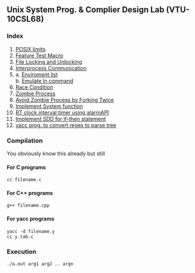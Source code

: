 ## Unix System Prog. & Complier Design Lab (VTU-10CSL68)

### Index
 1. [POSIX limits](https://raw.githubusercontent.com/SubhrajyotiSen/10CSL68/master/1.c)    
 2. [Feature Test Macro](https://raw.githubusercontent.com/SubhrajyotiSen/10CSL68/master/2.c)    
 3. [File Locking and Unlocking](https://raw.githubusercontent.com/SubhrajyotiSen/10CSL68/master/3.c)
 4. [Interprocess Communication](https://raw.githubusercontent.com/SubhrajyotiSen/10CSL68/master/4.cpp)
 5. a. [Enviroment list](https://raw.githubusercontent.com/SubhrajyotiSen/10CSL68/master/5a.c)    
    b. [Emulate ln command](https://raw.githubusercontent.com/SubhrajyotiSen/10CSL68/master/5b.c)
 6. [Race Condition](https://raw.githubusercontent.com/SubhrajyotiSen/10CSL68/master/6.c)
 7. [Zombie Process](https://raw.githubusercontent.com/SubhrajyotiSen/10CSL68/master/7.c)
 8. [Avoid Zombie Process by Forking Twice](https://raw.githubusercontent.com/SubhrajyotiSen/10CSL68/master/8.c)
 9. [Implement System function](https://raw.githubusercontent.com/SubhrajyotiSen/10CSL68/master/9.c)
 10. [RT clock interval timer using alarmAPI](https://raw.githubusercontent.com/SubhrajyotiSen/10CSL68/master/10.c)      
 11. [Implement SDD for if-then statement](https://raw.githubusercontent.com/SubhrajyotiSen/10CSL68/master/11.c)
 12. [yacc prog. to convert regex to parse tree](https://raw.githubusercontent.com/SubhrajyotiSen/10CSL68/master/12.y)

### Compilation
You obviously know this already but still

#### For C programs

    cc filename.c
#### For C++ programs

    g++ filename.cpp
#### For yacc programs

    yacc -d filename.y
    cc y.tab.c
### Execution

    ./a.out arg1 arg2 .. argn
